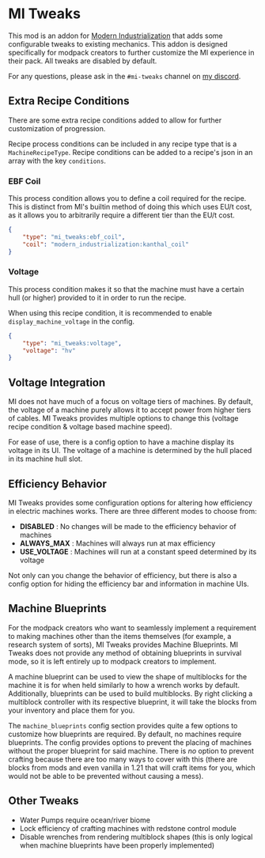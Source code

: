# MI Tweaks
This mod is an addon for [Modern Industrialization](https://github.com/AztechMC/Modern-Industrialization) that adds some configurable tweaks to existing mechanics. This addon is designed specifically for modpack creators to further customize the MI experience in their pack. All tweaks are disabled by default.

For any questions, please ask in the `#mi-tweaks` channel on [my discord](https://discord.gg/vNaqDzSNaB).

## Extra Recipe Conditions
There are some extra recipe conditions added to allow for further customization of progression.

Recipe process conditions can be included in any recipe type that is a `MachineRecipeType`. Recipe conditions can be added to a recipe's json in an array with the key `conditions`.

### EBF Coil
This process condition allows you to define a coil required for the recipe. This is distinct from MI's builtin method of doing this which uses EU/t cost, as it allows you to arbitrarily require a different tier than the EU/t cost.

```json
{
    "type": "mi_tweaks:ebf_coil",
    "coil": "modern_industrialization:kanthal_coil"
}
```

### Voltage
This process condition makes it so that the machine must have a certain hull (or higher) provided to it in order to run the recipe.

When using this recipe condition, it is recommended to enable `display_machine_voltage` in the config.

```json
{
    "type": "mi_tweaks:voltage",
    "voltage": "hv"
}
```

## Voltage Integration
MI does not have much of a focus on voltage tiers of machines. By default, the voltage of a machine purely allows it to accept power from higher tiers of cables. MI Tweaks provides multiple options to change this (voltage recipe condition & voltage based machine speed).

For ease of use, there is a config option to have a machine display its voltage in its UI. The voltage of a machine is determined by the hull placed in its machine hull slot.

## Efficiency Behavior
MI Tweaks provides some configuration options for altering how efficiency in electric machines works. There are three different modes to choose from:

- **DISABLED** : No changes will be made to the efficiency behavior of machines
- **ALWAYS_MAX** : Machines will always run at max efficiency
- **USE_VOLTAGE** : Machines will run at a constant speed determined by its voltage

Not only can you change the behavior of efficiency, but there is also a config option for hiding the efficiency bar and information in machine UIs.

## Machine Blueprints
For the modpack creators who want to seamlessly implement a requirement to making machines other than the items themselves (for example, a research system of sorts), MI Tweaks provides Machine Blueprints. MI Tweaks does not provide any method of obtaining blueprints in survival mode, so it is left entirely up to modpack creators to implement.

A machine blueprint can be used to view the shape of multiblocks for the machine it is for when held similarly to how a wrench works by default. Additionally, blueprints can be used to build multiblocks. By right clicking a multiblock controller with its respective blueprint, it will take the blocks from your inventory and place them for you.

The `machine_blueprints` config section provides quite a few options to customize how blueprints are required. By default, no machines require blueprints. The config provides options to prevent the placing of machines without the proper blueprint for said machine. There is *no* option to prevent crafting because there are too many ways to cover with this (there are blocks from mods and even vanilla in 1.21 that will craft items for you, which would not be able to be prevented without causing a mess).

## Other Tweaks
- Water Pumps require ocean/river biome
- Lock efficiency of crafting machines with redstone control module
- Disable wrenches from rendering multiblock shapes (this is only logical when machine blueprints have been properly implemented)